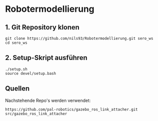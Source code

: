 # Robotermodellierung

## 1. Git Repository klonen
```
git clone https://github.com/nils93/Robotermodellierung.git sero_ws
cd sero_ws
```

## 2. Setup-Skript ausführen
```
./setup.sh
source devel/setup.bash
```

## Quellen
Nachstehende Repo's werden verwendet:
```
https://github.com/pal-robotics/gazebo_ros_link_attacher.git src/gazebo_ros_link_attacher
```